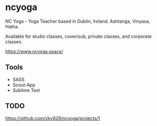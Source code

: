 # ncyoga

NC Yoga - Yoga Teacher based in Dublin, Ireland. Ashtanga, Vinyasa, Hatha. 

Available for studio classes, cover/sub, private classes, and corporate classes.

https://www.ncyoga.space/

## Tools

- SASS
- Scout-App
- Sublime Text

## TODO

https://github.com/zky829/ncyoga/projects/1

